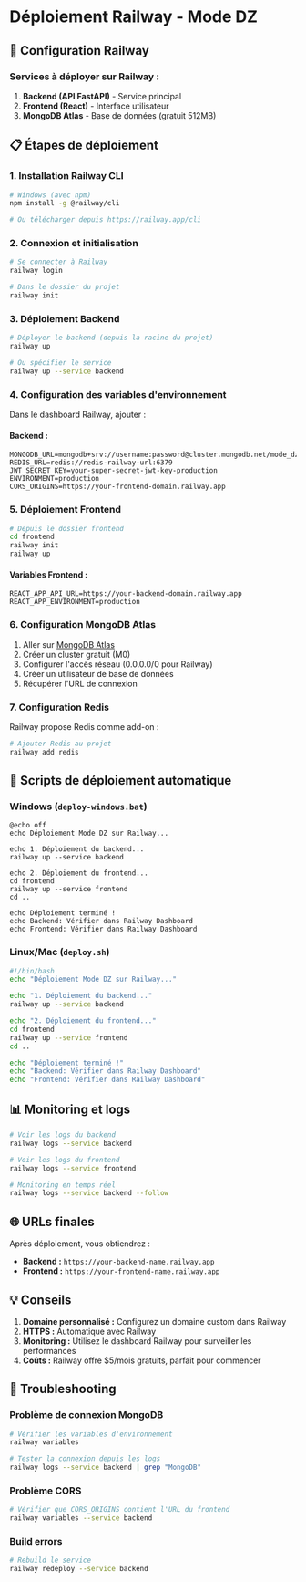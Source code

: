 # Déploiement Railway - Mode DZ

## 🚀 Configuration Railway

### Services à déployer sur Railway :

1. **Backend (API FastAPI)** - Service principal
2. **Frontend (React)** - Interface utilisateur  
3. **MongoDB Atlas** - Base de données (gratuit 512MB)

## 📋 Étapes de déploiement

### 1. Installation Railway CLI
```bash
# Windows (avec npm)
npm install -g @railway/cli

# Ou télécharger depuis https://railway.app/cli
```

### 2. Connexion et initialisation
```bash
# Se connecter à Railway
railway login

# Dans le dossier du projet
railway init
```

### 3. Déploiement Backend
```bash
# Déployer le backend (depuis la racine du projet)
railway up

# Ou spécifier le service
railway up --service backend
```

### 4. Configuration des variables d'environnement

Dans le dashboard Railway, ajouter :

#### Backend :
```env
MONGODB_URL=mongodb+srv://username:password@cluster.mongodb.net/mode_dz
REDIS_URL=redis://redis-railway-url:6379
JWT_SECRET_KEY=your-super-secret-jwt-key-production
ENVIRONMENT=production
CORS_ORIGINS=https://your-frontend-domain.railway.app
```

### 5. Déploiement Frontend
```bash
# Depuis le dossier frontend
cd frontend
railway init
railway up
```

#### Variables Frontend :
```env
REACT_APP_API_URL=https://your-backend-domain.railway.app
REACT_APP_ENVIRONMENT=production
```

### 6. Configuration MongoDB Atlas

1. Aller sur [MongoDB Atlas](https://www.mongodb.com/cloud/atlas)
2. Créer un cluster gratuit (M0)
3. Configurer l'accès réseau (0.0.0.0/0 pour Railway)
4. Créer un utilisateur de base de données
5. Récupérer l'URL de connexion

### 7. Configuration Redis

Railway propose Redis comme add-on :
```bash
# Ajouter Redis au projet
railway add redis
```

## 🔧 Scripts de déploiement automatique

### Windows (`deploy-windows.bat`)
```batch
@echo off
echo Déploiement Mode DZ sur Railway...

echo 1. Déploiement du backend...
railway up --service backend

echo 2. Déploiement du frontend...
cd frontend
railway up --service frontend
cd ..

echo Déploiement terminé !
echo Backend: Vérifier dans Railway Dashboard
echo Frontend: Vérifier dans Railway Dashboard
```

### Linux/Mac (`deploy.sh`)
```bash
#!/bin/bash
echo "Déploiement Mode DZ sur Railway..."

echo "1. Déploiement du backend..."
railway up --service backend

echo "2. Déploiement du frontend..."
cd frontend
railway up --service frontend
cd ..

echo "Déploiement terminé !"
echo "Backend: Vérifier dans Railway Dashboard"
echo "Frontend: Vérifier dans Railway Dashboard"
```

## 📊 Monitoring et logs

```bash
# Voir les logs du backend
railway logs --service backend

# Voir les logs du frontend
railway logs --service frontend

# Monitoring en temps réel
railway logs --service backend --follow
```

## 🌐 URLs finales

Après déploiement, vous obtiendrez :
- **Backend :** `https://your-backend-name.railway.app`
- **Frontend :** `https://your-frontend-name.railway.app`

## 💡 Conseils

1. **Domaine personnalisé :** Configurez un domaine custom dans Railway
2. **HTTPS :** Automatique avec Railway
3. **Monitoring :** Utilisez le dashboard Railway pour surveiller les performances
4. **Coûts :** Railway offre $5/mois gratuits, parfait pour commencer

## 🚨 Troubleshooting

### Problème de connexion MongoDB
```bash
# Vérifier les variables d'environnement
railway variables

# Tester la connexion depuis les logs
railway logs --service backend | grep "MongoDB"
```

### Problème CORS
```bash
# Vérifier que CORS_ORIGINS contient l'URL du frontend
railway variables --service backend
```

### Build errors
```bash
# Rebuild le service
railway redeploy --service backend
```
